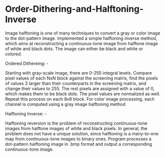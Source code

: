 # Order-Dithering-and-Halftoning-Inverse
Image halftoning is one of many techniques to convert a gray or color image to the dot-pattern image. 
Implemented a simple halftoning inverse method, which aims at reconstructing a continuous-tone image from halftone image of white and 
black dots. The image can either be black and white or colored. 

Ordered Dithereing: - 

Starting with gray-scale image, there are 0-255 integral levels. Compare pixel
values of each NxN block against the screening matrix, find the pixels of values 3
larger than their counterparts in the screening matrix, and change their values to
255. The rest pixels are assigned with a value of 0, which makes them to be black
dots. The pixel values are normalized as well. Repeat this process on each 8x8 block.
For color image processing, each channel is computed using a gray image halftoning method

Halftoning Inverse: -

Halftoning reversion is the problem of reconstructing continuous-tone images
from halftone images of white and black pixels. In general, the problem does not
have a unique solution, since halftoning is a many-to-one map from continuous-tone
images to binary ones. Program processes a dot-pattern halftoning
image in .bmp format and output a corresponding continuous-tone image.


